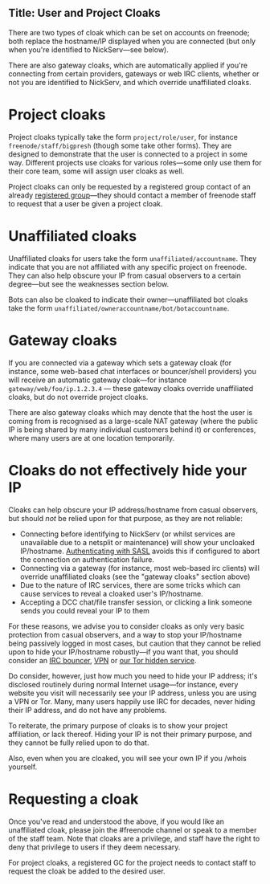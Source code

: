 Title: User and Project Cloaks
---

There are two types of cloak which can be set on accounts on freenode; both
replace the hostname/IP displayed when you are connected (but only when you're
identified to NickServ—see below).

There are also gateway cloaks, which are automatically applied if you're
connecting from certain providers, gateways or web IRC clients, whether or not
you are identified to NickServ, and which override unaffiliated cloaks.


Project cloaks
==============

Project cloaks typically take the form `project/role/user`, for instance
`freenode/staff/bigpresh` (though some take other forms). They are designed to
demonstrate that the user is connected to a project in some way. Different
projects use cloaks for various roles—some only use them for their core
team, some will assign user cloaks as well.

Project cloaks can only be requested by a registered group contact of an
already [registered group](pages/groupreg)—they should contact a member of
freenode staff to request that a user be given a project cloak.


Unaffiliated cloaks
===================

Unaffiliated cloaks for users take the form `unaffiliated/accountname`. They
indicate that you are not affiliated with any specific project on freenode.
They can also help obscure your IP from casual observers to a certain
degree—but see the weaknesses section below.

Bots can also be cloaked to indicate their owner—unaffiliated bot cloaks
take the form `unaffiliated/owneraccountname/bot/botaccountname`.


Gateway cloaks
==============

If you are connected via a gateway which sets a gateway cloak (for instance,
some web-based chat interfaces or bouncer/shell providers) you will receive an
automatic gateway cloak—for instance `gateway/web/foo/ip.1.2.3.4` — these
gateway cloaks override unaffiliated cloaks, but do not override project cloaks.

There are also gateway cloaks which may denote that the host the user is coming
from is recognised as a large-scale NAT gateway (where the public IP is being
shared by many individual customers behind it) or conferences, where many users
are at one location temporarily.


Cloaks do not effectively hide your IP
======================================

Cloaks can help obscure your IP address/hostname from casual observers, but
should *not* be relied upon for that purpose, as they are not reliable:

 - Connecting before identifying to NickServ (or whilst services are
   unavailable due to a netsplit or maintenance) will show your uncloaked
   IP/hostname. [Authenticating with SASL](/kb/answer/sasl) avoids this if 
   configured to abort the connection on authentication failure.
 - Connecting via a gateway (for instance, most web-based irc clients) will
   override unaffiliated cloaks (see the "gateway cloaks" section above)
 - Due to the nature of IRC services, there are some tricks which can cause
   services to reveal a cloaked user's IP/hostname.
 - Accepting a DCC chat/file transfer session, or clicking a link someone sends
   you could reveal your IP to them

For these reasons, we advise you to consider cloaks as only very basic
protection from casual observers, and a way to stop your IP/hostname being
passively logged in most cases, but caution that they cannot be relied upon to
hide your IP/hostname robustly—if you want that, you should consider an [IRC
bouncer](https://en.wikipedia.org/wiki/IRC_bouncer),
[VPN](https://en.wikipedia.org/wiki/Virtual_private_network) or [our Tor hidden
service](/kb/answer/chat#accessing-freenode-via-tor).

Do consider, however, just how much you need to hide your IP address; it's
disclosed routinely during normal Internet usage—for instance, every website
you visit will necessarily see your IP address, unless you are using a VPN or
Tor. Many, many users happily use IRC for decades, never hiding their IP
address, and do not have any problems.

To reiterate, the primary purpose of cloaks is to show your project
affiliation, or lack thereof. Hiding your IP is not their primary purpose, and
they cannot be fully relied upon to do that.

Also, even when you are cloaked, you will see your own IP if you /whois
yourself.


Requesting a cloak
==================

Once you've read and understood the above, if you would like an unaffiliated
cloak, please join the #freenode channel or speak to a member of the staff
team. Note that cloaks are a privilege, and staff have the right to deny that
privilege to users if they deem necessary.

For project cloaks, a registered GC for the project needs to contact staff to
request the cloak be added to the desired user.
